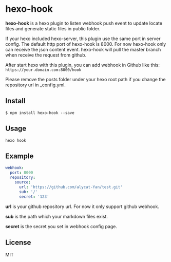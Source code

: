 # hexo-hook

**hexo-hook** is a hexo plugin to listen webhook push event to update locate files and generate static files in public folder.

If your hexo included hexo-server, this plugin use the same port in server config. The default http port of hexo-hook is 8000. For now hexo-hook only can  receive the json content event.
hexo-hook will pull the master branch  when receive the request from github.  

After start hexo with this plugin, you can add webhook in Github like this: 
```https://your.domain.com:8000/hook```  

Please remove the posts folder under your hexo root path if you change the repository url in _config.yml.

## Install
```shell
$ npm install hexo-hook --save
```

## Usage
```shell
hexo hook 
```

## Example

```yml
webhook:
  port: 8000
  repository:
    source:
      url: 'https://github.com/alycat-Yan/test.git'
      sub: '/'
      secret: '123'

```
**url** is your github repository url. For now it only support github webhook.

**sub** is the path which your markdown files exist.

**secret** is the secret you set in webhook config page. 

## License

MIT
